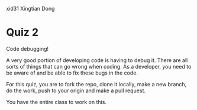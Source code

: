 xid31 Xingtian Dong
# Quiz 2

Code debugging!

A very good portion of developing code is having to debug it. There are all sorts of things that can go wrong
when coding. As a developer, you need to be aware of and be able to fix these bugs in the code.

For this quiz, you are to fork the repo, clone it locally, make a new branch, do the work, push to your origin and
make a pull request.

You have the entire class to work on this.


